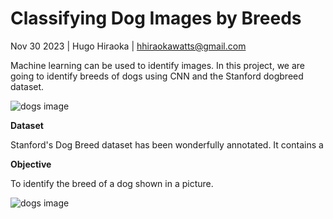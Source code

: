 # Classifying Dog Images by Breeds

Nov 30 2023 | Hugo Hiraoka | hhiraokawatts@gmail.com

Machine learning can be used to identify images. In this project, we are going to identify breeds of dogs using CNN and the Stanford dogbreed dataset.

![dogs image](https://i.imgur.com/GNpLCsP.jpg)

**Dataset**

Stanford's Dog Breed dataset has been wonderfully annotated. It contains a

**Objective**

To identify the breed of a dog shown in a picture.

![dogs image](https://i.imgur.com/4mYqblX.jpg)

